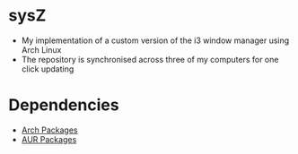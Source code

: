 # sysZ
* My implementation of a custom version of the i3 window manager using Arch Linux
* The repository is synchronised across three of my computers for one click updating

# Dependencies
* [Arch Packages](https://github.com/AnAncientForce/sysZ/blob/main/shell/pacman.sh)
* [AUR Packages]([https://github.com/AnAncientForce/sysZ/blob/main/shell/yay.sh)
